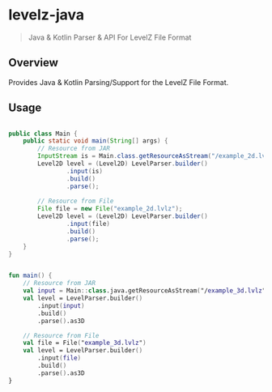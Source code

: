 # levelz-java

> Java & Kotlin Parser & API For LevelZ File Format

## Overview

Provides Java & Kotlin Parsing/Support for the LevelZ File Format. 

## Usage

```java

public class Main {
    public static void main(String[] args) {
        // Resource from JAR
        InputStream is = Main.class.getResourceAsStream("/example_2d.lvlz");
        Level2D level = (Level2D) LevelParser.builder()
                .input(is)
                .build()
                .parse();
        
        // Resource from File
        File file = new File("example_2d.lvlz");
        Level2D level = (Level2D) LevelParser.builder()
                .input(file)
                .build()
                .parse();
    }
}

```

```kotlin

fun main() {
    // Resource from JAR
    val input = Main::class.java.getResourceAsStream("/example_3d.lvlz")
    val level = LevelParser.builder()
        .input(input)
        .build()
        .parse().as3D

    // Resource from File
    val file = File("example_3d.lvlz")
    val level = LevelParser.builder()
        .input(file)
        .build()
        .parse().as3D
}

```